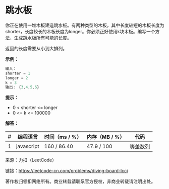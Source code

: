 # 跳水板

你正在使用一堆木板建造跳水板。有两种类型的木板，其中长度较短的木板长度为shorter，长度较长的木板长度为longer。你必须正好使用k块木板。编写一个方法，生成跳水板所有可能的长度。

返回的长度需要从小到大排列。

**示例：**

``` javascript
输入：
shorter = 1
longer = 2
k = 3
输出： {3,4,5,6}
```

**提示：**

- 0 < shorter <= longer
- 0 <= k <= 100000


**解答：**

**#**|**编程语言**|**时间（ms / %）**|**内存（MB / %）**|**代码**
--|--|--|--|--
1|javascript|160 / 86.40|47.9 / 100|[等差数列](./javascript/ac_v1.js)

来源：力扣（LeetCode）

链接：https://leetcode-cn.com/problems/diving-board-lcci

著作权归领扣网络所有。商业转载请联系官方授权，非商业转载请注明出处。
